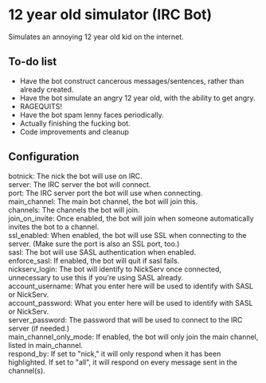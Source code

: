# 12 year old simulator (IRC Bot)
Simulates an annoying 12 year old kid on the internet.


## To-do list

* Have the bot construct cancerous messages/sentences, rather than already created.
* Have the bot simulate an angry 12 year old, with the ability to get angry.
* RAGEQUITS!
* Have the bot spam lenny faces periodically.
* Actually finishing the fucking bot.
* Code improvements and cleanup

## Configuration

botnick: The nick the bot will use on IRC.
<br>
server: The IRC server the bot will connect.
<br>
port: The IRC server port the bot will use when connecting.
<br>
main_channel: The main bot channel, the bot will join this.
<br>
channels: The channels the bot will join.
<br>
join_on_invite: Once enabled, the bot will join when someone automatically invites the bot to a channel.
<br>
ssl_enabled: When enabled, the bot will use SSL when connecting to the server. (Make sure the port is also an SSL port, too.)
<br>
sasl: The bot will use SASL authentication when enabled.
<br>
enforce_sasl: If enabled, the bot will quit if sasl fails.
<br>
nickserv_login: The bot will identify to NickServ once connected, unnecessary to use this if you're using SASL already.
<br>
account_username: What you enter here will be used to identify with SASL or NickServ.
<br>
account_password: What you enter here will be used to identify with SASL or NickServ.
<br>
server_password: The password that will be used to connect to the IRC server (if needed.)
<br>
main_channel_only_mode: If enabled, the bot will only join the main channel, listed in main_channel.
<br>
respond_by: If set to "nick," it will only respond when it has been highlighted. If set to "all", it will respond on every message sent in the channel(s).
